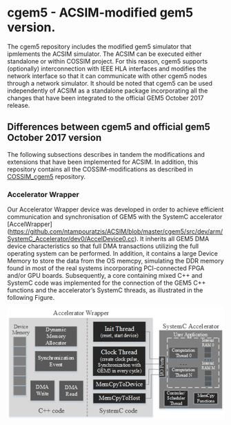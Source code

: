 # cgem5 - ACSIM-modified gem5 version. 

The cgem5 repository includes the modified gem5 simulator that ipmlements the ACSIM simulator. The ACSIM can be executed either standalone or within COSSIM project. For this reason, cgem5 supports (optionally) interconnection with IEEE HLA interfaces and modifies the network interface so that it can communicate with other cgem5 nodes through a network simulator. It should be noted that cgem5 can be used independently of ACSIM as a standalone package incorporating all the changes that have been integrated to the official GEM5 October 2017 release.

## Differences between cgem5 and official gem5 October 2017 version
The following subsections describes in tandem the modifications and extensions that have been implemented for ACSIM. In addition, this repository contains all the COSSIM-modifications as described in [COSSIM_cgem5](https://github.com/H2020-COSSIM/cgem5) repository.

### Accelerator Wrapper
Our Accelerator Wrapper device was developed in order to achieve efficient communication and synchronisation of GEM5 with the SystemC accelerator [AccelWrapper] (https://github.com/ntampouratzis/ACSIM/blob/master/cgem5/src/dev/arm/SystemC_Accelerator/dev0/AccelDevice0.cc). It inherits all GEM5 DMA device characteristics so that full DMA transactions utilizing the full operating system can be performed. In addition, it contains a large Device Memory to store the data from the OS memcpy, simulating the DDR memory found in most of the real systems incorporating PCI-connected FPGA and/or GPU boards. Subsequently, a core containing mixed C++ and SystemC code was implemented for the connection of the GEM5 C++ functions and the accelerator’s SystemC threads, as illustrated in the following Figure.


<p align="center">
  <img src="https://github.com/ntampouratzis/ACSIM/blob/master/cgem5/ACSIM_Figure.png" />
</p>
